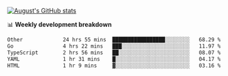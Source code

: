 
[![August's GitHub stats](https://github-readme-stats.vercel.app/api?username=zou-weidong&show_icons=true&theme=radical)](https://github.com/zou-weidong)


📊 **Weekly development breakdown**
<!--START_SECTION:waka-->

```txt
Other             24 hrs 55 mins  █████████████████░░░░░░░░   68.29 %
Go                4 hrs 22 mins   ███░░░░░░░░░░░░░░░░░░░░░░   11.97 %
TypeScript        2 hrs 56 mins   ██░░░░░░░░░░░░░░░░░░░░░░░   08.07 %
YAML              1 hr 31 mins    █░░░░░░░░░░░░░░░░░░░░░░░░   04.17 %
HTML              1 hr 9 mins     ▓░░░░░░░░░░░░░░░░░░░░░░░░   03.16 %
```

<!--END_SECTION:waka-->

